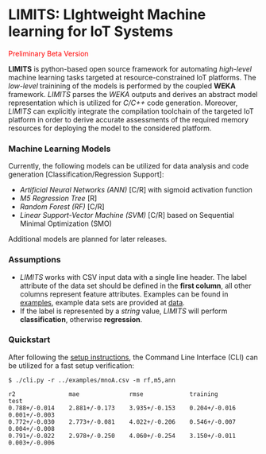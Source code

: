LIMITS: LIghtweight Machine learning for IoT Systems
========

<span style="color:red">Preliminary Beta Version</span>

**LIMITS** is python-based open source framework for automating *high-level* machine learning tasks targeted at resource-constrained IoT platforms. The *low-level* trainining of the models is performed by the coupled **WEKA** framework. *LIMITS* parses the *WEKA* outputs and derives an abstract model representation which is utilized for *C/C++* code generation. Moreover, *LIMITS* can explicitly integrate the compilation toolchain of the targeted IoT platform in order to derive accurate assessments of the required memory resources for deploying the model to the considered platform.

### Machine Learning Models
Currently, the following models can be utilized for data analysis and code generation [Classification/Regression Support]:
- *Artificial Neural Networks (ANN)* [C/R] with sigmoid activation function
- *M5 Regression Tree* [R]
- *Random Forest (RF)*  [C/R]
- *Linear Support-Vector Machine (SVM)* [C/R] based on Sequential Minimal Optimization (SMO)

Additional models are planned for later releases.

### Assumptions
- *LIMITS* works with CSV input data with a single line header. The label attribute of the data set should be defined in the **first column**, all other columns represent feature attributes. Examples can be found in [examples](src/), example data sets are provided at [data](examples/).
- If the label is represented by a *string* value, *LIMITS* will perform **classification**, otherwise **regression**.


### Quickstart
After following the [setup instructions](INSTALL.md), the Command Line Interface (CLI) can be utilized for a fast setup verification:

```
$ ./cli.py -r ../examples/mnoA.csv -m rf,m5,ann

r2               mae              rmse             training         test                                                       
0.788+/-0.014    2.881+/-0.173    3.935+/-0.153    0.204+/-0.016    0.001+/-0.003
0.772+/-0.030    2.773+/-0.081    4.022+/-0.206    0.546+/-0.007    0.004+/-0.008
0.791+/-0.022    2.978+/-0.250    4.060+/-0.254    3.150+/-0.011    0.003+/-0.006
```

